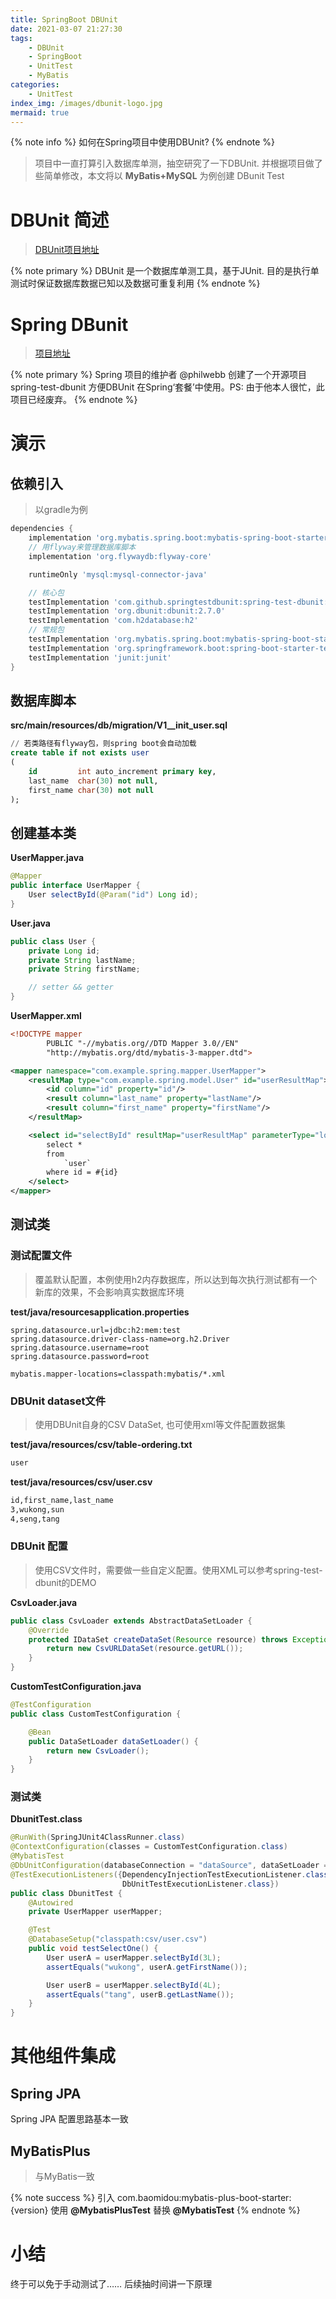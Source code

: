 ```yaml
---
title: SpringBoot DBUnit
date: 2021-03-07 21:27:30
tags:
	- DBUnit
	- SpringBoot
	- UnitTest
	- MyBatis
categories:
	- UnitTest
index_img: /images/dbunit-logo.jpg
mermaid: true
---
```


{% note info %}
如何在Spring项目中使用DBUnit?
{% endnote %}

<!-- more -->

> 项目中一直打算引入数据库单测，抽空研究了一下DBUnit. 并根据项目做了些简单修改，本文将以 **MyBatis+MySQL** 为例创建 DBunit Test

# DBUnit 简述

> [DBUnit项目地址](http://dbunit.sourceforge.net/)

{% note primary %}
DBUnit 是一个数据库单测工具，基于JUnit.
目的是执行单测试时保证数据库数据已知以及数据可重复利用
{% endnote %}

# Spring DBunit

> [项目地址](https://springtestdbunit.github.io/spring-test-dbunit/sample.html)

{% note primary %}
Spring 项目的维护者 @philwebb 创建了一个开源项目spring-test-dbunit 方便DBUnit 在Spring‘套餐’中使用。PS: 由于他本人很忙，此项目已经废弃。
{% endnote %}

# 演示

## 依赖引入

> 以gradle为例

``` groovy
dependencies {
	implementation 'org.mybatis.spring.boot:mybatis-spring-boot-starter:2.1.4'
	// 用flyway来管理数据库脚本
	implementation 'org.flywaydb:flyway-core'

	runtimeOnly 'mysql:mysql-connector-java'

    // 核心包
	testImplementation 'com.github.springtestdbunit:spring-test-dbunit:1.2.0'
	testImplementation 'org.dbunit:dbunit:2.7.0'
	testImplementation 'com.h2database:h2'
	// 常规包
	testImplementation 'org.mybatis.spring.boot:mybatis-spring-boot-starter-test:2.1.4'
	testImplementation 'org.springframework.boot:spring-boot-starter-test'
	testImplementation 'junit:junit'
}

```

## 数据库脚本

**src/main/resources/db/migration/V1__init_user.sql**
``` sql
// 若类路径有flyway包，则spring boot会自动加载
create table if not exists user
(
    id         int auto_increment primary key,
    last_name  char(30) not null,
    first_name char(30) not null
);
```

## 创建基本类

**UserMapper.java**

``` java
@Mapper
public interface UserMapper {
    User selectById(@Param("id") Long id);
}
```

**User.java**

``` java
public class User {
    private Long id;
    private String lastName;
    private String firstName;

    // setter && getter
}
```

**UserMapper.xml**
``` xml
<!DOCTYPE mapper
        PUBLIC "-//mybatis.org//DTD Mapper 3.0//EN"
        "http://mybatis.org/dtd/mybatis-3-mapper.dtd">

<mapper namespace="com.example.spring.mapper.UserMapper">
    <resultMap type="com.example.spring.model.User" id="userResultMap">
        <id column="id" property="id"/>
        <result column="last_name" property="lastName"/>
        <result column="first_name" property="firstName"/>
    </resultMap>

    <select id="selectById" resultMap="userResultMap" parameterType="long">
        select *
        from
            `user`
        where id = #{id}
    </select>
</mapper>
```

## 测试类

### 测试配置文件

> 覆盖默认配置，本例使用h2内存数据库，所以达到每次执行测试都有一个新库的效果，不会影响真实数据库环境

**test/java/resourcesapplication.properties**
``` properties
spring.datasource.url=jdbc:h2:mem:test
spring.datasource.driver-class-name=org.h2.Driver
spring.datasource.username=root
spring.datasource.password=root

mybatis.mapper-locations=classpath:mybatis/*.xml
```

### DBUnit dataset文件

> 使用DBUnit自身的CSV DataSet, 也可使用xml等文件配置数据集

**test/java/resources/csv/table-ordering.txt**
``` txt
user
```

**test/java/resources/csv/user.csv**
``` txt
id,first_name,last_name
3,wukong,sun
4,seng,tang
```

### DBUnit 配置

> 使用CSV文件时，需要做一些自定义配置。使用XML可以参考spring-test-dbunit的DEMO

**CsvLoader.java**
``` java
public class CsvLoader extends AbstractDataSetLoader {
    @Override
    protected IDataSet createDataSet(Resource resource) throws Exception {
        return new CsvURLDataSet(resource.getURL());
    }
}
```

**CustomTestConfiguration.java**
``` java
@TestConfiguration
public class CustomTestConfiguration {

    @Bean
    public DataSetLoader dataSetLoader() {
        return new CsvLoader();
    }
}
```

### 测试类

**DbunitTest.class**
``` java
@RunWith(SpringJUnit4ClassRunner.class)
@ContextConfiguration(classes = CustomTestConfiguration.class)
@MybatisTest
@DbUnitConfiguration(databaseConnection = "dataSource", dataSetLoader = CsvLoader.class)
@TestExecutionListeners({DependencyInjectionTestExecutionListener.class,
                         DbUnitTestExecutionListener.class})
public class DbunitTest {
    @Autowired
    private UserMapper userMapper;

    @Test
    @DatabaseSetup("classpath:csv/user.csv")
    public void testSelectOne() {
        User userA = userMapper.selectById(3L);
        assertEquals("wukong", userA.getFirstName());

        User userB = userMapper.selectById(4L);
        assertEquals("tang", userB.getLastName());
    }
}

```


# 其他组件集成

## Spring JPA

Spring JPA 配置思路基本一致

## MyBatisPlus

> 与MyBatis一致

{% note success %}
引入 com.baomidou:mybatis-plus-boot-starter:{version} 
使用 **@MybatisPlusTest** 替换 **@MybatisTest**
{% endnote %}

# 小结

终于可以免于手动测试了…… 后续抽时间讲一下原理
